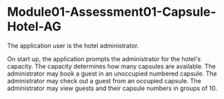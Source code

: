 # Module01-Assessment01-Capsule-Hotel-AG
The application user is the hotel administrator.

On start up, the application prompts the administrator for the hotel's capacity. The capacity determines how many capsules are available.
The administrator may book a guest in an unoccupied numbered capsule.
The administrator may check out a guest from an occupied capsule.
The administrator may view guests and their capsule numbers in groups of 10.

